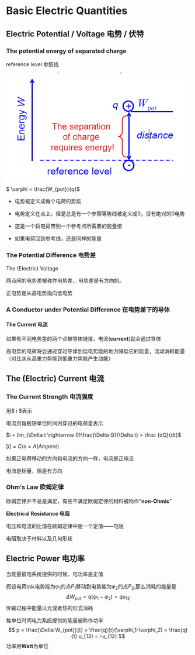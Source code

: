  # Basic Electric Quantities

## Electric Potential / Voltage 电势 / 伏特

### The potential energy of separated charge

reference level 参照线

![image-20210102192127003](BasicElectricQuantities.assets/image-20210102192127003.png)

$ \varphi = \frac{W_{pot}}{q}$

* 电势被定义成每个电荷的势能

* 电势定义在点上，但是总是有一个参照等势线被定义成0，没有绝对的0电势

* 这是一个将电荷带到一个参考点所需要的能量值

* 如果电荷回到参考线，还是同样的能量

  

### The Potential Difference 电势差

The (Electric) Voltage

两点间的电势差被称作电势差... 电势差是有方向的。

正电势是从高电势指向低电势

### A Conductor under Potential Difference 在电势差下的导体

#### The Current 电流

如果有不同电势差的两个点被导体链接，电流(**current**)就会通过导体

高电势的电荷将会通过穿过导体到低电势能的地方降低它的能量，流动消耗能量（对比水从高重力势能到低重力势能产生动能）

## The (Electric) Current 电流

### The Current Strength 电流强度

用$ i $表示

电流用每极短单位时间内穿过的电荷量表示

$i = lim_{\Delta t \rightarrow 0}\frac{\Delta Q}{\Delta t} = \frac {dQ}{dt}$

$[i] = C/s = A(Ampere)$

如果正电荷移动的方向和电流的方向一样，电流是正电流

电流是标量，但是有方向

### Ohm's Law 欧姆定律

欧姆定律并不总是满足，有些不满足欧姆定律的材料被称作"**non-Ohmic**"

**Electrical Resistance 电阻**

电压和电流的比值在欧姆定律中是一个定值——电阻

电阻取决于材料以及几何形状

## Electric Power 电功率

当能量被电系统提供的时候，电功率是正值

假设电荷$q$从电势能为$\varphi_1$的点$P_{1}$移动到电势能为$\varphi_{2}$的点$P_{2}$,那么消耗的能量是
$$
\Delta W_{pot} = q(\varphi_{1}-\varphi_2)=qu_{12}
$$
传输过程中能量以光或者热的形式消耗

每单位时间电力系统提供的能量被称作功率
$$
p = \frac{\Delta W_{pot}}{t} = \frac{q}{t}(\varphi_1-\varphi_2) = \frac{q}{t} u_{12} = i·u_{12}
$$
功率用**Watt**为单位